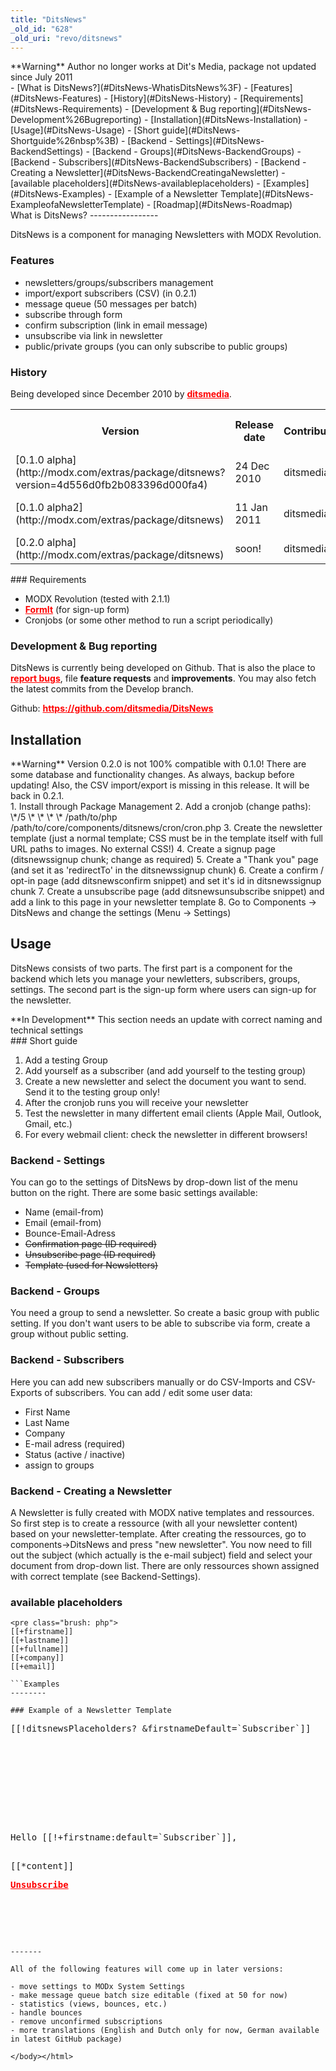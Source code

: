 ```yaml
---
title: "DitsNews"
_old_id: "628"
_old_uri: "revo/ditsnews"
---
```


<div class="warning">**Warning**  
Author no longer works at Dit's Media, package not updated since July 2011</div><div>- [What is DitsNews?](#DitsNews-WhatisDitsNews%3F)
  - [Features](#DitsNews-Features)
  - [History](#DitsNews-History)
  - [Requirements](#DitsNews-Requirements)
  - [Development & Bug reporting](#DitsNews-Development%26Bugreporting)
- [Installation](#DitsNews-Installation)
- [Usage](#DitsNews-Usage)
  - [Short guide](#DitsNews-Shortguide%26nbsp%3B)
  - [Backend - Settings](#DitsNews-BackendSettings)
  - [Backend - Groups](#DitsNews-BackendGroups)
  - [Backend - Subscribers](#DitsNews-BackendSubscribers)
  - [Backend - Creating a Newsletter](#DitsNews-BackendCreatingaNewsletter)
  - [available placeholders](#DitsNews-availableplaceholders)
- [Examples](#DitsNews-Examples)
  - [Example of a Newsletter Template](#DitsNews-ExampleofaNewsletterTemplate)
- [Roadmap](#DitsNews-Roadmap)

</div>What is DitsNews?
-----------------

DitsNews is a component for managing Newsletters with MODX Revolution.

### Features

- newsletters/groups/subscribers management
- import/export subscribers (CSV) (in 0.2.1)
- message queue (50 messages per batch)
- subscribe through form
- confirm subscription (link in email message)
- unsubscribe via link in newsletter
- public/private groups (you can only subscribe to public groups)

### History

Being developed since December 2010 by [ditsmedia](http://modx.com/extras/author/ditsmedia).

<table><tbody><tr><th>Version   
</th><th>Release date   
</th><th>Contributors   
</th><th>Remarks / highlights   
</th></tr><tr><td>[0.1.0 alpha](http://modx.com/extras/package/ditsnews?version=4d556d0fb2b083396d000fa4)  
</td><td>24 Dec 2010   
</td><td>ditsmedia   
</td><td>Initial release.   
</td></tr><tr><td>[0.1.0 alpha2](http://modx.com/extras/package/ditsnews)   
</td><td>11 Jan 2011   
</td><td>ditsmedia   
</td><td>several issues fixed   
</td></tr><tr><td>[0.2.0 alpha](http://modx.com/extras/package/ditsnews)   
</td><td>soon!   
</td><td>ditsmedia   
</td><td>New codebase   
</td></tr></tbody></table>### Requirements

- MODX Revolution (tested with 2.1.1)
- [FormIt](/extras/revo/formit "FormIt") (for sign-up form)
- Cronjobs (or some other method to run a script periodically)

### Development & Bug reporting

DitsNews is currently being developed on Github. That is also the place to **[report bugs](https://github.com/ditsmedia/DitsNews/issues)**, file **feature requests** and **improvements**. You may also fetch the latest commits from the Develop branch.

Github: <https://github.com/ditsmedia/DitsNews>

Installation
------------

<div class="warning">**Warning**  
Version 0.2.0 is not 100% compatible with 0.1.0! There are some database and functionality changes. As always, backup before updating! Also, the CSV import/export is missing in this release. It will be back in 0.2.1.

</div>1. Install through Package Management
2. Add a cronjob (change paths): \*/5 \* \* \* \* /path/to/php /path/to/core/components/ditsnews/cron/cron.php
3. Create the newsletter template (just a normal template; CSS must be in the template itself with full URL paths to images. No external CSS!)
4. Create a signup page (ditsnewssignup chunk; change as required)
5. Create a "Thank you" page (and set it as 'redirectTo' in the ditsnewssignup chunk)
6. Create a confirm / opt-in page (add ditsnewsconfirm snippet) and set it's id in ditsnewssignup chunk
7. Create a unsubscribe page (add ditsnewsunsubscribe snippet) and add a link to this page in your newsletter template
8. Go to Components -> DitsNews and change the settings (Menu -> Settings)

Usage
-----

DitsNews consists of two parts. The first part is a component for the backend which lets you manage your newletters, subscribers, groups, settings. The second part is the sign-up form where users can sign-up for the newsletter.

<div class="note">**In Development**  
This section needs an update with correct naming and technical settings</div>### Short guide 

1. Add a testing Group
2. Add yourself as a subscriber (and add yourself to the testing group)
3. Create a new newsletter and select the document you want to send. Send it to the testing group only!
4. After the cronjob runs you will receive your newsletter
5. Test the newsletter in many differtent email clients (Apple Mail, Outlook, Gmail, etc.)
6. For every webmail client: check the newsletter in different browsers!

### Backend - Settings

You can go to the settings of DitsNews by drop-down list of the menu button on the right. There are some basic settings available:

- Name (email-from)
- Email (email-from)
- Bounce-Email-Adress
- <del>Confirmation page (ID required)</del>
- <del>Unsubscribe page (ID required)</del>
- <del>Template (used for Newsletters)</del>

### Backend - Groups

You need a group to send a newsletter. So create a basic group with public setting. If you don't want users to be able to subscribe via form, create a group without public setting.

### Backend - Subscribers

Here you can add new subscribers manually or do CSV-Imports and CSV-Exports of subscribers. You can add / edit some user data:

- First Name
- Last Name
- Company
- E-mail adress (required)
- Status (active / inactive)
- assign to groups

### Backend - Creating a Newsletter

A Newsletter is fully created with MODX native templates and ressources. So first step is to create a ressource (with all your newsletter content) based on your newsletter-template. After creating the ressources, go to components->DitsNews and press "new newsletter". You now need to fill out the subject (which actually is the e-mail subject) field and select your document from drop-down list. There are only ressources shown assigned with correct template (see Backend-Settings).

### available placeholders

```
<pre class="brush: php">
[[+firstname]]
[[+lastname]]
[[+fullname]]
[[+company]]
[[+email]]

```Examples
--------

### Example of a Newsletter Template

```
<pre class="brush: php">
[[!ditsnewsPlaceholders? &firstnameDefault=`Subscriber`]] <!-- Sets firstname field of email newsletter to "Subscriber" when empty -->
<html>
<head>
<meta http-equiv="content-type" content="text/html; charset=utf-8" />
<title>My newsletter</title>
<base href="[[++site_url]]" /><!-- Important! DitsNews needs this to create correct URLs! -->
<style type="text/css">
a {
 font-weight: bold;
 color: #ff0000
}
</style>
</head>
<body>
<p>Hello [[!+firstname:default=`Subscriber`]],</p>
[[*content]]
<p><a href="[[~10]]">Unsubscribe</a></p><!-- Link to unsubscribe page: user data will be added while sending -->
</body>
</html>

```Roadmap
-------

All of the following features will come up in later versions:

- move settings to MODx System Settings
- make message queue batch size editable (fixed at 50 for now)
- statistics (views, bounces, etc.)
- handle bounces
- remove unconfirmed subscriptions
- more translations (English and Dutch only for now, German available in latest GitHub package)

</body></html>